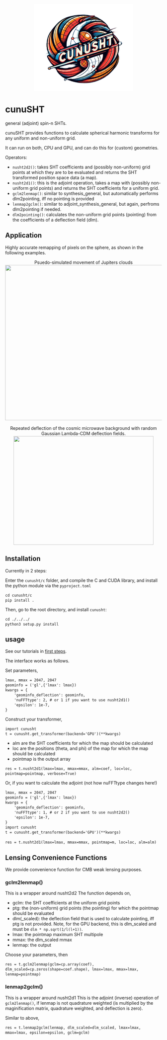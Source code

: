 
<center>
<img src="res/logo.png" width="320" height="280"/>
</center>

# cunuSHT
general (adjoint) spin-n SHTs.

cunuSHT provides functions to calculate spherical harmonic transforms for any uniform and non-uniform grid.

It can run on both, CPU and GPU, and can do this for (custom) geometries.

Operators:

 - `nusht2d2()`: takes SHT coefficients and (possibly non-uniform) grid points at which they are to be evaluated and returns the SHT transformed position space data (a map).
 - `nusht2d1()`: this is the adjoint operation, takes a map with (possibly non-uniform grid points) and returns the SHT coefficients for a uniform grid. 
 - `gclm2lenmap()`: similar to synthesis_general, but automatically performs dlm2pointing, iff no pointing is provided
 - `lenmap2gclm()`: similar to adjoint_synthesis_general, but again, perfroms dlm2pointing if needed.
 - `dlm2pointing()`: calculates the non-uniform grid points (pointing) from the coefficients of a deflection field (dlm).


## Application

Highly accurate remapping of pixels on the sphere, as shown in the following examples.

<center>
Psuedo-simulated movement of Jupiters clouds
<img src="res/jupiter.gif" width="600" height="500"/>
 
Repeated deflection of the cosmic microwave background with random Gaussian Lambda-CDM deflection fields.
<img src="res/deffield.gif" width="450" height="350"/>
</center>


## Installation

Currently in 2 steps:

Enter the `cunusht/c` folder, and compile the C and CUDA library, and install the python module via the `pyproject.toml`

```
cd cunusht/c
pip install .
```

Then, go to the root directory, and install `cunusht`:

```
cd ./../../
python3 setup.py install
```

## usage

See our tutorials in [first steps](https://github.com/Sebastian-Belkner/cunuSHT/tree/main/first_steps).

The interface works as follows.

Set parameters,

```
lmax, mmax = 2047, 2047
geominfo = ('gl',{'lmax': lmax})
kwargs = {
    'geominfo_deflection': geominfo,
    'nuFFTtype': 2, # or 1 if you want to use nusht2d1()
    'epsilon': 1e-7,
}
```

Construct your transformer,
```
import cunusht
t = cunusht.get_transformer(backend='GPU')(**kwargs)
```

 - alm are the SHT coefficients for which the map should be calculated
 - loc are the positions (theta, and phi) of the map for which the map should be calculated
 - pointmap is the output array
```
res = t.nusht2d1(lmax=lmax, mmax=mmax, alm=coef, loc=loc, pointmap=pointmap, verbose=True)
```

Or, if you want to calculate the adjoint (not how nuFFTtype changes here!)

```
lmax, mmax = 2047, 2047
geominfo = ('gl',{'lmax': lmax})
kwargs = {
    'geominfo_deflection': geominfo,
    'nuFFTtype': 1, # or 2 if you want to use nusht2d2()
    'epsilon': 1e-7,
}
import cunusht
t = cunusht.get_transformer(backend='GPU')(**kwargs)

res = t.nusht2d1(lmax=lmax, mmax=mmax, pointmap=m, loc=loc, alm=alm)
```

## Lensing Convenience Functions
We provide convenience function for CMB weak lensing purposes.

### gclm2lenmap()
This is a wrapper around nusht2d2
The function depends on,
- gclm: the SHT coefficients at the uniform grid points
- ptg: the (non-uniform) grid points (the pointing) for which the pointmap should be evaluated
- dlm(_scaled): the deflection field that is used to calculate pointing, iff ptg is not provided. Note, for the GPU backend, this is dlm_scaled and must be `dlm * np.sqrt(1/l(l+1))`.
- lmax: the pointmap maximum SHT multipole
- mmax: the dlm_scaled mmax
- lenmap: the output

Choose your parameters, then
```
res = t.gclm2lenmap(gclm=cp.array(coef), dlm_scaled=cp.zeros(shape=coef.shape), lmax=lmax, mmax=lmax, lenmap=pointmap)
```

### lenmap2gclm()
This is a wrapper around nusht2d1
This is the adjoint (inverse) operation of `gclm2lenmap()`, if lenmap is not quadrature weighted (is multiplied by the maginification matrix, quadrature weighted, and deflection is zero).

Similar to above,

```
res = t.lenmap2gclm(lenmap, dlm_scaled=dlm_scaled, lmax=lmax, mmax=lmax, epsilon=epsilon, gclm=gclm)
```

